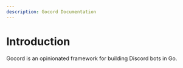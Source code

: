 ```yaml
---
description: Gocord Documentation
---
```


# Introduction

Gocord is an opinionated framework for building Discord bots in Go.

